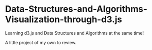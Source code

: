 # Data-Structures-and-Algorithms-Visualization-through-d3.js
Learning d3.js and Data Structures and Algorithms at the same time!

A little project of my own to review.
